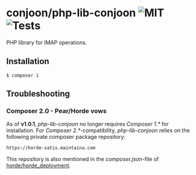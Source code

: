 # conjoon/php-lib-conjoon ![MIT](https://img.shields.io/github/license/conjoon/php-lib-conjoon) ![Tests](https://github.com/conjoon/php-lib-conjoon/actions/workflows/run.tests.yml/badge.svg)
PHP library for IMAP operations. 

## Installation

```shell
$ composer i
```

## Troubleshooting

### Composer 2.0 - Pear/Horde vows
As of **v1.0.1**, _php-lib-conjoon_ no longer requires _Composer 1.*_ for installation.
For _Composer 2.*_-compatibility, _php-lib-conjoon_ relies on the following private composer 
package repository:

```
https://horde-satis.maintaina.com
```

This repository is also mentioned in the _composer.json_-file of 
[horde\/horde_deployment](https://github.com/horde/horde-deployment/blob/master/composer.json).
